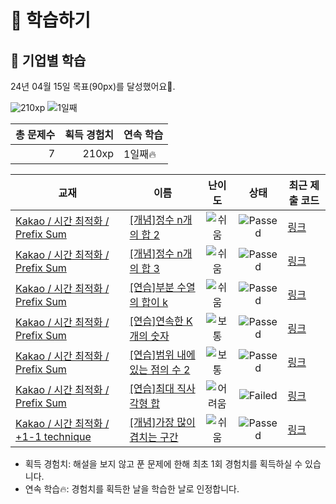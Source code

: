 # 📖 학습하기

## 🚀 기업별 학습
24년 04월 15일 목표(90px)를 달성했어요🥳.

![210xp](https://img.shields.io/badge/EXP-210xp-%235cb85c.svg?for-the-badge)
![1일째](https://img.shields.io/badge/연속학습-1일째-%23E34F26.svg?for-the-badge)

|총 문제수|획득 경험치|연속 학습|
|---:|---:|---|
7|210xp|1일째🔥|

|교재|이름|난이도|상태|최근 제출 코드|
|---|---|:---:|:---:|---|
|[Kakao / 시간 최적화 / Prefix Sum](https://www.codetree.ai/missions?missionId=16)|[[개념]정수 n개의 합 2](https://www.codetree.ai/missions/16/problems/sum-of-n-integers-2)|![쉬움][easy]|![Passed][passed]|[링크](https://github.com/yongun2/codetree-TILs/blob/main/240415/%EC%A0%95%EC%88%98%20n%EA%B0%9C%EC%9D%98%20%ED%95%A9%202/sum-of-n-integers-2.java)|
|[Kakao / 시간 최적화 / Prefix Sum](https://www.codetree.ai/missions?missionId=16)|[[개념]정수 n개의 합 3](https://www.codetree.ai/missions/16/problems/sum-of-n-integers-3)|![쉬움][easy]|![Passed][passed]|[링크](https://github.com/yongun2/codetree-TILs/blob/main/240415/%EC%A0%95%EC%88%98%20n%EA%B0%9C%EC%9D%98%20%ED%95%A9%203/sum-of-n-integers-3.java)|
|[Kakao / 시간 최적화 / Prefix Sum](https://www.codetree.ai/missions?missionId=16)|[[연습]부분 수열의 합이 k](https://www.codetree.ai/missions/16/problems/the-sum-of-the-subsequences-is-k)|![쉬움][easy]|![Passed][passed]|[링크](https://github.com/yongun2/codetree-TILs/blob/main/240415/%EB%B6%80%EB%B6%84%20%EC%88%98%EC%97%B4%EC%9D%98%20%ED%95%A9%EC%9D%B4%20k/the-sum-of-the-subsequences-is-k.java)|
|[Kakao / 시간 최적화 / Prefix Sum](https://www.codetree.ai/missions?missionId=16)|[[연습]연속한 K개의 숫자](https://www.codetree.ai/missions/16/problems/k-numbers-in-a-row)|![보통][medium]|![Passed][passed]|[링크](https://github.com/yongun2/codetree-TILs/blob/main/240415/%EC%97%B0%EC%86%8D%ED%95%9C%20K%EA%B0%9C%EC%9D%98%20%EC%88%AB%EC%9E%90/k-numbers-in-a-row.java)|
|[Kakao / 시간 최적화 / Prefix Sum](https://www.codetree.ai/missions?missionId=16)|[[연습]범위 내에 있는 점의 수 2](https://www.codetree.ai/missions/16/problems/the-number-of-points-within-the-range-2)|![보통][medium]|![Passed][passed]|[링크](https://github.com/yongun2/codetree-TILs/blob/main/240415/%EB%B2%94%EC%9C%84%20%EB%82%B4%EC%97%90%20%EC%9E%88%EB%8A%94%20%EC%A0%90%EC%9D%98%20%EC%88%98%202/the-number-of-points-within-the-range-2.java)|
|[Kakao / 시간 최적화 / Prefix Sum](https://www.codetree.ai/missions?missionId=16)|[[연습]최대 직사각형 합](https://www.codetree.ai/missions/16/problems/max-rect-sum-in-grid)|![어려움][hard]|![Failed][failed]|[링크](https://github.com/yongun2/codetree-TILs/blob/main/240415/%EC%B5%9C%EB%8C%80%20%EC%A7%81%EC%82%AC%EA%B0%81%ED%98%95%20%ED%95%A9/max-rect-sum-in-grid.java)|
|[Kakao / 시간 최적화 / +1-1 technique](https://www.codetree.ai/missions?missionId=16)|[[개념]가장 많이 겹치는 구간](https://www.codetree.ai/missions/16/problems/section-with-maximum-overlap)|![쉬움][easy]|![Passed][passed]|[링크](https://github.com/yongun2/codetree-TILs/blob/main/240415/%EA%B0%80%EC%9E%A5%20%EB%A7%8E%EC%9D%B4%20%EA%B2%B9%EC%B9%98%EB%8A%94%20%EA%B5%AC%EA%B0%84/section-with-maximum-overlap.java)|


* 획득 경험치: 해설을 보지 않고 푼 문제에 한해 최초 1회 경험치를 획득하실 수 있습니다.
* 연속 학습🔥: 경험치를 획득한 날을 학습한 날로 인정합니다.










[b5]: https://img.shields.io/badge/Bronze_5-%235D3E31.svg
[b4]: https://img.shields.io/badge/Bronze_4-%235D3E31.svg
[b3]: https://img.shields.io/badge/Bronze_3-%235D3E31.svg
[b2]: https://img.shields.io/badge/Bronze_2-%235D3E31.svg
[b1]: https://img.shields.io/badge/Bronze_1-%235D3E31.svg
[s5]: https://img.shields.io/badge/Silver_5-%23394960.svg
[s4]: https://img.shields.io/badge/Silver_4-%23394960.svg
[s3]: https://img.shields.io/badge/Silver_3-%23394960.svg
[s2]: https://img.shields.io/badge/Silver_2-%23394960.svg
[s1]: https://img.shields.io/badge/Silver_1-%23394960.svg
[g5]: https://img.shields.io/badge/Gold_5-%23FFC433.svg
[g4]: https://img.shields.io/badge/Gold_4-%23FFC433.svg
[g3]: https://img.shields.io/badge/Gold_3-%23FFC433.svg
[g2]: https://img.shields.io/badge/Gold_2-%23FFC433.svg
[g1]: https://img.shields.io/badge/Gold_1-%23FFC433.svg
[p5]: https://img.shields.io/badge/Platinum_5-%2376DDD8.svg
[p4]: https://img.shields.io/badge/Platinum_4-%2376DDD8.svg
[p3]: https://img.shields.io/badge/Platinum_3-%2376DDD8.svg
[p2]: https://img.shields.io/badge/Platinum_2-%2376DDD8.svg
[p1]: https://img.shields.io/badge/Platinum_1-%2376DDD8.svg
[passed]: https://img.shields.io/badge/Passed-%23009D27.svg
[failed]: https://img.shields.io/badge/Failed-%23D24D57.svg
[easy]: https://img.shields.io/badge/쉬움-%235cb85c.svg?for-the-badge
[medium]: https://img.shields.io/badge/보통-%23FFC433.svg?for-the-badge
[hard]: https://img.shields.io/badge/어려움-%23D24D57.svg?for-the-badge